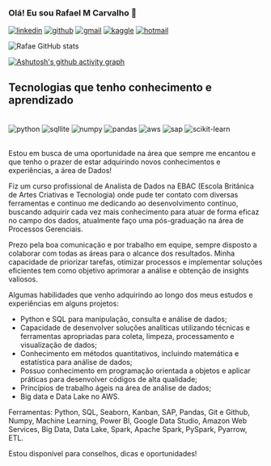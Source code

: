 
### Olá! Eu sou Rafael M Carvalho 👋

[![linkedin](https://img.shields.io/badge/LinkedIn-0077B5?style=for-the-badge&logo=linkedin&logoColor=white)](https://www.linkedin.com/in/rafaelmcarvalho-analistadedados/)
[![github](https://img.shields.io/badge/GitHub-100000?style=for-the-badge&logo=github&logoColor=white)](https://github.com/Rafae1040)
[![gmail](https://img.shields.io/badge/Gmail-D14836?style=for-the-badge&logo=gmail&logoColor=white)](mailto:rafael.mcarvaio@gmail.com)
[![kaggle](https://img.shields.io/badge/Kaggle-20BEFF?style=for-the-badge&logo=kaggle&logoColor=white)](https://www.kaggle.com/rafae1040)
[![hotmail](https://img.shields.io/badge/Hotmail-0072C6?style=for-the-badge&logo=microsoft-outlook&logoColor=white)](mailto:rafae.mcarvaio@hotmail.com)



![Rafae GitHub stats](https://github-readme-stats.vercel.app/api?username=Rafae1040&show_icons=true&theme=tokyonight)

[![Ashutosh's github activity graph](https://github-readme-activity-graph.vercel.app/graph?username=Rafae1040&bg_color=ededef&color=373948&line=00ffff&point=408080&area=true&hide_border=true)](https://github.com/ashutosh00710/github-readme-activity-graph)

## Tecnologias que tenho conhecimento e aprendizado

<div style="display: inline_block"><br/>
  <img align="center" alt="python" src="https://img.shields.io/badge/Python-3776AB?style=for-the-badge&logo=python&logoColor=yellow"/>
  <img align="center" alt="sqllite" src="https://img.shields.io/badge/SQLite-07405E?style=for-the-badge&logo=sqlite&logoColor=white"/>
  <img align="center" alt="numpy" src="https://img.shields.io/badge/NumPy-4B8BBE?style=for-the-badge&logo=numpy&logoColor=white"/>
  <img align="center" alt="pandas" src="https://img.shields.io/badge/Pandas-150458?style=for-the-badge&logo=pandas&logoColor=white"/>
  <img align="center" alt="aws" src="https://img.shields.io/badge/AWS-FF9900?style=for-the-badge&logo=amazon-aws&logoColor=white"/>
  <img align="center" alt="sap" src="https://img.shields.io/badge/SAP-0FAAFF?style=for-the-badge&logo=sap&logoColor=white"/>
  <img align="center" alt="scikit-learn" src="https://img.shields.io/badge/Scikit-Learn-808080?style=for-the-badge&logo=Scikit-Learn&logoColor=white"/>
</div><br/>


Estou em busca de uma oportunidade na área que sempre me encantou e que tenho o prazer de estar adquirindo novos conhecimentos e experiências, a área de Dados!

Fiz um curso profissional de Analista de Dados na EBAC (Escola Britânica de Artes Criativas e Tecnologia) onde pude ter contato com diversas ferramentas e continuo me dedicando ao desenvolvimento contínuo, buscando adquirir cada vez mais conhecimento para atuar de forma eficaz no campo dos dados, atualmente faço uma pós-graduação na área de Processos Gerenciais.

Prezo pela boa comunicação e por trabalho em equipe, sempre disposto a colaborar com todas as áreas para o alcance dos resultados. Minha capacidade de priorizar tarefas, otimizar processos e implementar soluções eficientes tem como objetivo aprimorar a análise e obtenção de insights valiosos.

Algumas habilidades que venho adquirindo ao longo dos meus estudos e experiências em alguns projetos:

- Python e SQL para manipulação, consulta e análise de dados;
- Capacidade de desenvolver soluções analíticas utilizando técnicas e ferramentas  apropriadas para coleta, limpeza, processamento e visualização de dados;
- Conhecimento em métodos quantitativos,  incluindo matemática e estatística para análise de dados;
- Possuo conhecimento em programação orientada a  objetos e aplicar práticas para desenvolver códigos de alta qualidade;
- Princípios de trabalho ágeis na área de análise de dados;
- Big data e Data Lake no AWS.

Ferramentas:
Python, SQL, Seaborn, Kanban, SAP, Pandas, Git e Github, Numpy, Machine Learning, Power BI, Google Data Studio, Amazon Web Services, Big Data, Data Lake, Spark, Apache Spark, PySpark, Pyarrow, ETL.

Estou disponível para conselhos, dicas e oportunidades!  
